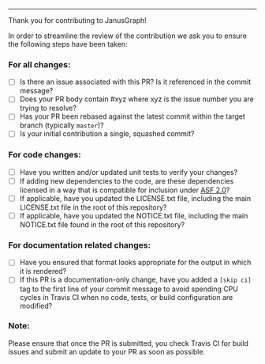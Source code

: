 -----

Thank you for contributing to JanusGraph!

In order to streamline the review of the contribution we ask you
to ensure the following steps have been taken:

### For all changes:
- [ ] Is there an issue associated with this PR? Is it referenced in the commit message?
- [ ] Does your PR body contain #xyz where xyz is the issue number you are trying to resolve?
- [ ] Has your PR been rebased against the latest commit within the target branch (typically `master`)?
- [ ] Is your initial contribution a single, squashed commit?

### For code changes:
- [ ] Have you written and/or updated unit tests to verify your changes?
- [ ] If adding new dependencies to the code, are these dependencies licensed in a way that is compatible for inclusion under [ASF 2.0](https://www.apache.org/legal/resolved.html#category-a)?
- [ ] If applicable, have you updated the LICENSE.txt file, including the main LICENSE.txt file in the root of this repository?
- [ ] If applicable, have you updated the NOTICE.txt file, including the main NOTICE.txt file found in the root of this repository?

### For documentation related changes:
- [ ] Have you ensured that format looks appropriate for the output in which it is rendered?
- [ ] If this PR is a documentation-only change, have you added a `[skip ci]`
  tag to the first line of your commit message to avoid spending CPU cycles in
  Travis CI when no code, tests, or build configuration are modified?

### Note:
Please ensure that once the PR is submitted, you check Travis CI for build issues and submit an update to your PR as soon as possible.

